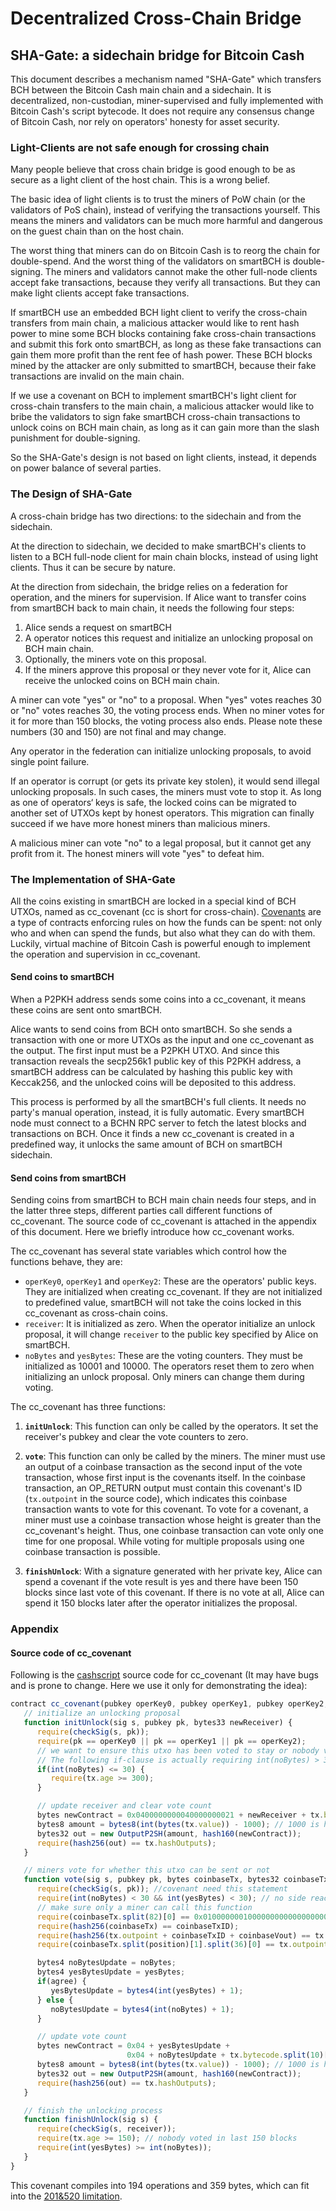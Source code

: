 # Decentralized Cross-Chain Bridge

## SHA-Gate: a sidechain bridge for Bitcoin Cash

This document describes a mechanism named "SHA-Gate" which transfers BCH between the Bitcoin Cash main chain and a sidechain.  It is decentralized, non-custodian, miner-supervised and fully implemented with Bitcoin Cash's script bytecode. It does not require any consensus change of Bitcoin Cash, nor rely on operators' honesty for asset security.

 ### Light-Clients are not safe enough for crossing chain

Many people believe that cross chain bridge is good enough to be as secure as a light client of the host chain. This is a wrong belief.

The basic idea of light clients is to trust the miners of PoW chain (or the validators of PoS chain), instead of verifying the transactions yourself. This means the miners and validators can be much more harmful and dangerous on the guest chain than on the host chain.

The worst thing that miners can do on Bitcoin Cash is to reorg the chain for double-spend. And the worst thing of the validators on smartBCH is double-signing. The miners and validators cannot make the other full-node clients accept fake transactions, because they verify all transactions. But they can make light clients accept fake transactions.

If smartBCH use an embedded BCH light client to verify the cross-chain transfers from main chain, a malicious attacker would like to rent hash power to mine some BCH blocks containing fake cross-chain transactions and submit this fork onto smartBCH, as long as these fake transactions can gain them more profit than the rent fee of hash power. These BCH blocks mined by the attacker are only submitted to smartBCH, because their fake transactions are invalid on the main chain.

If we use a covenant on BCH to implement smartBCH's light client for cross-chain transfers to the main chain, a malicious attacker would like to bribe the validators to sign fake smartBCH cross-chain transactions to unlock coins on BCH main chain, as long as it can gain more than the slash punishment for double-signing.

So the SHA-Gate's design is not based on light clients, instead, it depends on power balance of several parties.

### The Design of SHA-Gate

A cross-chain bridge has two directions: to the sidechain and from the sidechain.

At the direction to sidechain, we decided to make smartBCH's clients to listen to a BCH full-node client for main chain blocks, instead of using light clients. Thus it can be secure by nature.

At the direction from sidechain, the bridge relies on a federation for operation, and the miners for supervision. If Alice want to transfer coins from smartBCH back to main chain, it needs the following four steps:

1. Alice sends a request on smartBCH
2. A operator notices this request and initialize an unlocking proposal on BCH main chain.
3. Optionally, the miners vote on this proposal.
4. If the miners approve this proposal or they never vote for it, Alice can receive the unlocked coins on BCH main chain.

A miner can vote "yes" or "no" to a proposal. When "yes" votes reaches 30 or "no" votes reaches 30, the voting process ends. When no miner votes for it for more than 150 blocks, the voting process also ends. Please note these numbers (30 and 150) are not final and may change.

Any operator in the federation can initialize unlocking proposals, to avoid single point failure. 

If an operator is corrupt (or gets its private key stolen), it would send illegal unlocking proposals. In such cases, the miners must vote to stop it. As long as one of operators‘ keys is safe, the locked coins can be migrated to another set of UTXOs kept by honest operators. This migration can finally succeed if we have more honest miners than malicious miners.

A malicious miner can vote "no" to a legal proposal, but it cannot get any profit from it. The honest miners will vote "yes" to defeat him.

### The Implementation of SHA-Gate

All the coins existing in smartBCH are locked in a special kind of BCH UTXOs, named as cc_covenant (cc is short for cross-chain). [Covenants](https://cashscript.org/docs/guides/covenants) are a type of contracts enforcing rules on how the funds can be spent: not only who and when can spend the funds, but also what they can do with them. Luckily, virtual machine of Bitcoin Cash is powerful enough to implement the operation and supervision in cc_covenant.

#### Send coins to smartBCH

When a P2PKH address sends some coins into a cc_covenant, it means these coins are sent onto smartBCH. 

Alice wants to send coins from BCH onto smartBCH. So she sends a transaction with one or more UTXOs as the input and one cc_covenant as the output. The first input must be a P2PKH UTXO. And since this transaction reveals the secp256k1 public key of this P2PKH address, a smartBCH address can be calculated by hashing this public key with Keccak256, and the unlocked coins will be deposited to this address. 

This process is performed by all the smartBCH's full clients. It needs no party's manual operation, instead, it is fully automatic. Every smartBCH node must connect to a BCHN RPC server to fetch the latest blocks and transactions on BCH. Once it finds a new cc_covenant is created in a predefined way, it unlocks the same amount of BCH on smartBCH sidechain.

#### Send coins from smartBCH

Sending coins from smartBCH to BCH main chain needs four steps, and in the latter three steps, different parties call different functions of cc_covenant. The source code of cc_covenant is attached in the appendix of this document. Here we briefly introduce how cc_covenant works.

The cc_covenant has several state variables which control how the functions behave, they are:

- `operKey0`, `operKey1` and `operKey2`: These are the operators' public keys. They are initialized when creating cc_covenant. If they are not initialized to predefined value, smartBCH will not take the coins locked in this cc_covenant as cross-chain coins.
- `receiver`: It is initialized as zero. When the operator initialize an unlock proposal, it will change `receiver` to the public key specified by Alice on smartBCH.
- `noBytes` and `yesBytes`: These are the voting counters. They must be initialized as 10001 and 10000. The operators reset them to zero when initializing an unlock proposal. Only miners can change them during voting.

The cc_covenant has three functions:

1. **`initUnlock`**: This function can only be called by the operators. It set the receiver's pubkey and clear the vote counters to zero.

2. **`vote`**: This function can only be called by the miners. The miner must use an output of a coinbase transaction as the second input of the vote transaction, whose first input is the covenants itself. In the coinbase transaction, an OP_RETURN output must contain this covenant's ID (`tx.outpoint` in the source code), which indicates this coinbase transaction wants to vote for this covenant. To vote for a covenant, a miner must use a coinbase transaction whose height is greater than the cc_covenant's height. Thus, one coinbase transaction can vote only one time for one proposal. While voting for multiple proposals using one coinbase transaction is possible.

3. **`finishUnlock`**: With a signature generated with her private key, Alice can spend a covenant if the vote result is yes and there have been 150 blocks since last vote of this covenant. If there is no vote at all, Alice can spend it 150 blocks later after the operator initializes the proposal.

### Appendix

#### Source code of cc_covenant

Following is the [cashscript](https://cashscript.org) source code for cc_covenant (It may have bugs and is prone to change. Here we use it only for demonstrating the idea):

```javascript
contract cc_covenant(pubkey operKey0, pubkey operKey1, pubkey operKey2, pubkey receiver, bytes4 noBytes, bytes4 yesBytes) {
   // initialize an unlocking proposal
   function initUnlock(sig s, pubkey pk, bytes33 newReceiver) {
      require(checkSig(s, pk));
      require(pk == operKey0 || pk == operKey1 || pk == operKey2);
      // we want to ensure this utxo has been voted to stay or nobody voted in last 300 blocks
      // The following if-clause is actually requiring int(noBytes) > 30 || tx.age >= 300
      if(int(noBytes) <= 30) {
         require(tx.age >= 300);
      }

      // update receiver and clear vote count
      bytes newContract = 0x0400000000040000000021 + newReceiver + tx.bytecode.split(44)[1];// 5+5+34
      bytes8 amount = bytes8(int(bytes(tx.value)) - 1000); // 1000 is hardcoded fee
      bytes32 out = new OutputP2SH(amount, hash160(newContract));
      require(hash256(out) == tx.hashOutputs);
   }

   // miners vote for whether this utxo can be sent or not
   function vote(sig s, pubkey pk, bytes coinbaseTx, bytes32 coinbaseTxID, bytes4 coinbaseVout, int position, bool agree) {
      require(checkSig(s, pk)); //covenant need this statement
      require(int(noBytes) < 30 && int(yesBytes) < 30); // no side reaches 30 votes
      // make sure only a miner can call this function
      require(coinbaseTx.split(82)[0] == 0x01000000010000000000000000000000000000000000000000000000000000000000000000ffffffff);
      require(hash256(coinbaseTx) == coinbaseTxID);
      require(hash256(tx.outpoint + coinbaseTxID + coinbaseVout) == tx.hashPrevouts);
      require(coinbaseTx.split(position)[1].split(36)[0] == tx.outpoint);

      bytes4 noBytesUpdate = noBytes;
      bytes4 yesBytesUpdate = yesBytes;
      if(agree) {
         yesBytesUpdate = bytes4(int(yesBytes) + 1);
      } else {
         noBytesUpdate = bytes4(int(noBytes) + 1);
      }

      // update vote count
      bytes newContract = 0x04 + yesBytesUpdate +
                          0x04 + noBytesUpdate + tx.bytecode.split(10)[1]; // 5+5
      bytes8 amount = bytes8(int(bytes(tx.value)) - 1000); // 1000 is hardcoded fee
      bytes32 out = new OutputP2SH(amount, hash160(newContract));
      require(hash256(out) == tx.hashOutputs);
   }

   // finish the unlocking process
   function finishUnlock(sig s) {
      require(checkSig(s, receiver));
      require(tx.age >= 150); // nobody voted in last 150 blocks
      require(int(yesBytes) >= int(noBytes));
   }
}
```

This covenant compiles into 194 operations and 359 bytes, which can fit into the [201&520 limitation](https://bitcoincashresearch.org/t/raising-the-520-byte-push-limit-201-operation-limit/282).


